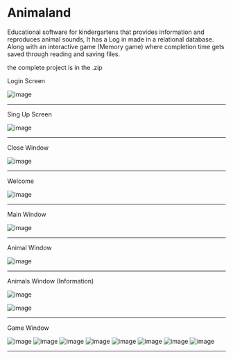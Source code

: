 # Animaland
Educational software for kindergartens that provides information and reproduces animal sounds, It has a Log in made in a relational database. Along with an interactive game (Memory game) where completion time gets saved through reading and saving files.

the complete project is in the .zip

Login Screen 

![image](https://github.com/BrianVianaC7/Animaland/assets/120147778/cda3c56a-2b34-4585-b40d-30b8e93db334)

____________________________________________

Sing Up Screen

![image](https://github.com/BrianVianaC7/Animaland/assets/120147778/c61e6795-c5f2-4d60-bc6d-de3468a384a9)

___________________________________________

Close Window

![image](https://github.com/BrianVianaC7/Animaland/assets/120147778/183342a9-d213-4c81-9422-1427cdad5c3b)

___________________________________________

Welcome

![image](https://github.com/BrianVianaC7/Animaland/assets/120147778/1787516a-6909-449b-bec6-baf1b5fee4ea)

___________________________________________

Main Window

![image](https://github.com/BrianVianaC7/Animaland/assets/120147778/c54b1ebe-c517-4e16-b6f1-71458b459e54)

___________________________________________

Animal Window

![image](https://github.com/BrianVianaC7/Animaland/assets/120147778/222f7684-2a5e-4560-a90e-88f27ce2b516)

___________________________________________

Animals Window (Information)

![image](https://github.com/BrianVianaC7/Animaland/assets/120147778/5a48839b-37fc-4bf6-bc11-4e46ab840801)

![image](https://github.com/BrianVianaC7/Animaland/assets/120147778/de1a4322-bc30-4376-b1fc-11a53d37eb36)

___________________________________________

Game Window

![image](https://github.com/BrianVianaC7/Animaland/assets/120147778/6dd08007-070a-430b-85d0-62af80319fa2)
![image](https://github.com/BrianVianaC7/Animaland/assets/120147778/95514e91-0550-431a-8324-7293e480d536)
![image](https://github.com/BrianVianaC7/Animaland/assets/120147778/909532d2-918c-49d0-91c5-78417b41e0ee)
![image](https://github.com/BrianVianaC7/Animaland/assets/120147778/c2a71d1b-acbb-48a9-a16f-33d1dcb389d1)
![image](https://github.com/BrianVianaC7/Animaland/assets/120147778/5fc922f2-c55f-4b95-8ffa-274e09bac7de)
![image](https://github.com/BrianVianaC7/Animaland/assets/120147778/0bda7a72-9910-48a2-af42-679846d3cc0d)
![image](https://github.com/BrianVianaC7/Animaland/assets/120147778/6ae5563d-5785-415c-9446-e5063e65b016)
![image](https://github.com/BrianVianaC7/Animaland/assets/120147778/60da613a-7b16-4e63-b967-b5e2802bd09f)

___________________________________________











